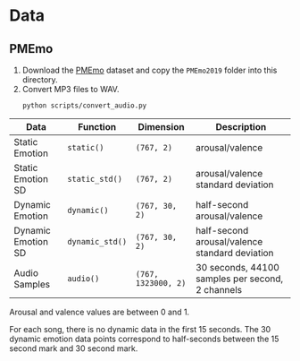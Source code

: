 # Data

## PMEmo

1. Download the [PMEmo](http://pmemo.hellohui.cn/) dataset and copy the
  `PMEmo2019` folder into this directory.
2. Convert MP3 files to WAV.
    ```
    python scripts/convert_audio.py
    ```

Data | Function | Dimension | Description
--- | --- | --- | ---
Static Emotion | `static()` | `(767, 2)` | arousal/valence
Static Emotion SD | `static_std()` | `(767, 2)` | arousal/valence standard deviation
Dynamic Emotion | `dynamic()` | `(767, 30, 2)` | half-second arousal/valence
Dynamic Emotion SD | `dynamic_std()` | `(767, 30, 2)` | half-second arousal/valence standard deviation
Audio Samples | `audio()` | `(767, 1323000, 2)` | 30 seconds, 44100 samples per second, 2 channels

Arousal and valence values are between 0 and 1.

For each song, there is no dynamic data in the first 15 seconds.
The 30 dynamic emotion data points correspond to half-seconds
between the 15 second mark and 30 second mark.

